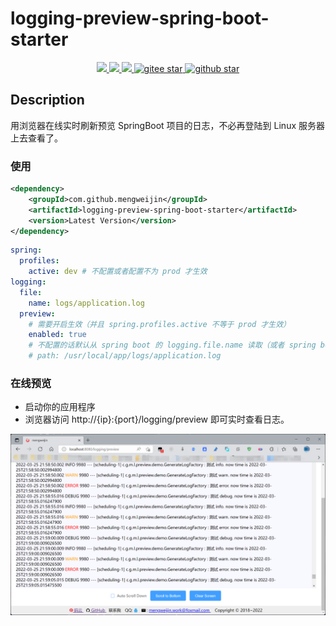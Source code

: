 # logging-preview-spring-boot-starter

<p align="center">	
	<a target="_blank" href="https://search.maven.org/search?q=g:%22com.github.mengweijin%22%20AND%20a:%22logging-preview-spring-boot-starter%22">
		<img src="https://img.shields.io/maven-central/v/com.github.mengweijin/logging-preview-spring-boot-starter" />
	</a>
	<a target="_blank" href="https://github.com/mengweijin/logging-preview-spring-boot-starter/blob/master/LICENSE">
		<img src="https://img.shields.io/badge/license-Apache2.0-blue.svg" />
	</a>
	<a target="_blank" href="https://www.oracle.com/technetwork/java/javase/downloads/index.html">
		<img src="https://img.shields.io/badge/JDK-8+-green.svg" />
	</a>
	<a target="_blank" href="https://gitee.com/mengweijin/logging-preview-spring-boot-starter/stargazers">
		<img src="https://gitee.com/mengweijin/logging-preview-spring-boot-starter/badge/star.svg?theme=dark" alt='gitee star'/>
	</a>
	<a target="_blank" href='https://github.com/mengweijin/logging-preview-spring-boot-starter'>
		<img src="https://img.shields.io/github/stars/mengweijin/logging-preview-spring-boot-starter.svg?style=social" alt="github star"/>
	</a>
</p>

## Description
用浏览器在线实时刷新预览 SpringBoot 项目的日志，不必再登陆到 Linux 服务器上去查看了。

### 使用
```xml
<dependency>
    <groupId>com.github.mengweijin</groupId>
    <artifactId>logging-preview-spring-boot-starter</artifactId>
    <version>Latest Version</version>
</dependency>
```

```yaml
spring:
  profiles:
    active: dev # 不配置或者配置不为 prod 才生效
logging:
  file:
    name: logs/application.log
  preview:
    # 需要开启生效（并且 spring.profiles.active 不等于 prod 才生效）
    enabled: true
    # 不配置的话默认从 spring boot 的 logging.file.name 读取（或者 spring boot 低版本从 logging.file 读取。）。
    # path: /usr/local/app/logs/application.log
```

### 在线预览
- 启动你的应用程序
- 浏览器访问 http://{ip}:{port}/logging/preview 即可实时查看日志。

![image](docs/image/logging-preview-spring-boot-starter.png)
